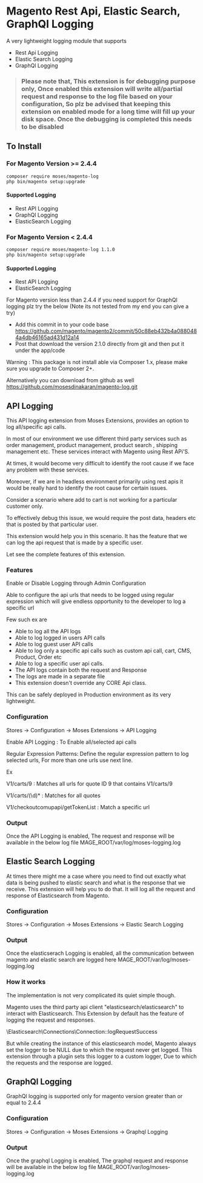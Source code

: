 # Magento Rest Api, Elastic Search, GraphQl Logging

A very lightweight logging module that supports
- Rest Api Logging
- Elastic Search Logging
- GraphQl Logging



> ### Please note that, This extension is for debugging purpose only, Once enabled this extension will write all/partial request and response to the log file based on your configuration, So plz be advised that keeping this extension on enabled mode for a long time will fill up your disk space. Once the debugging is completed this needs to be disabled

## To Install

### For Magento Version >= 2.4.4

```
composer require moses/magento-log
php bin/magento setup:upgrade
```

#### Supported Logging
- Rest API Logging
- GraphQl Logging
- ElasticSearch Logging

### For Magento Version < 2.4.4

```
composer require moses/magento-log 1.1.0
php bin/magento setup:upgrade
```

#### Supported Logging
- Rest API Logging
- ElasticSearch Logging

For Magento version less than 2.4.4 if you need support for GraphQl logging plz try the below (Note its not tested from my end you can give a try)
- Add this commit in to your code base https://github.com/magento/magento2/commit/50c88eb432b4a0880484a4db46165ad431d12a14
- Post that download the version 2.1.0 directly from git and then put it under the app/code 

Warning : This package is not install able via Composer 1.x, please make sure you upgrade to Composer 2+.

Alternatively you can download from github as well https://github.com/mosesdinakaran/magento-log.git


## API Logging

This API logging extension from Moses Extensions, provides an option to log all/specific api calls.

In most of our environment we use different third party services such as order management, product management, product search , shipping management etc. These services interact with Magento using Rest APi'S. 

At times, it would become very difficult to identify the root cause if we face any problem with these services.

Moreover, if we are in headless environment primarily using rest apis it would be really hard to identify the root cause for certain issues. 

Consider a scenario where add to cart is not working for a particular customer only. 

To effectively debug this issue, we would require the post data, headers etc that is posted by that particular user.

This extension would help you in this scenario. It has the feature that we can log the api request that is made by a specific user.

Let see the complete features of this extension.

### Features
Enable or Disable Logging through Admin Configuration

Able to configure the api urls that needs to be logged using regular expression which will give endless opportunity to the developer to log a specific url

Few such ex are

- Able to log all the API logs
- Able to log logged in users API calls
- Able to log guest user API calls
- Able to log only a specific api calls such as custom api call, cart, CMS, Product, Order etc
- Able to log a specific user api calls.
- The API logs contain both the request and Response
- The logs are made in a separate file 
- This extension doesn't override any CORE Api class.

This can be safely deployed in Production environment as its very lightweight.

### Configuration
Stores -> Configuration -> Moses Extensions -> API Logging

Enable API Logging : To Enable all/selected api calls

Regular Expression Patterns: Define the regular expression pattern to log selected urls, For more than one urls use next line.

Ex

V1/carts/9 : Matches all urls for quote ID 9 that contains V1/carts/9

V1/carts/(\d)* : Matches for all quotes

V1/checkoutcomupapi/getTokenList : Match a specific url

### Output

Once the API Logging is enabled, The request and response will be available in the below log file
MAGE_ROOT/var/log/moses-logging.log

## Elastic Search Logging

At times there might me a case where you need to find out exactly what data is being pushed to elastic search and what is the response that we receive.
This extension will help you to do that.
It will log all the request and response of Elasticsearch from Magento.

### Configuration
Stores -> Configuration -> Moses Extensions -> Elastic Search Logging

### Output

Once the elasticserach Logging is enabled, all the communication between magento and elastic search are logged here
MAGE_ROOT/var/log/moses-logging.log

### How it works
The implementation is not very complicated its quiet simple though.

Magento uses the third party api client "elasticsearch/elasticsearch" to interact with Elasticsearch. This Extension by default has the feature of logging the request and responses.

\Elasticsearch\Connections\Connection::logRequestSuccess

But while creating the instance of this elasticsearch model, Magento always set the logger to be NULL due to which the request never get logged.
This extension through a plugin sets this logger to a custom logger, Due to which the requests and the response are logged.

## GraphQl Logging
GraphQl logging is supported only for magento version greater than or equal to 2.4.4

### Configuration
Stores -> Configuration -> Moses Extensions -> Graphql Logging

### Output
Once the graphql Logging is enabled, The graphql request and response will be available in the below log file
MAGE_ROOT/var/log/moses-logging.log

